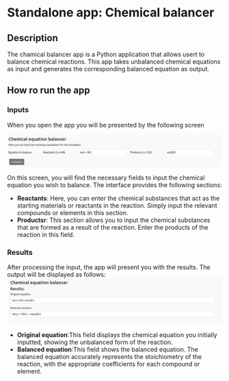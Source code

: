 # Standalone app: Chemical balancer

## Description

The chamical balancer app is a Python application that allows usert to balance chemical reactions.
This app takes unbalanced chemical equations as input and generates the corresponding balanced equation as output.

## How ro run the app

### Inputs

When you open the app you will be presented by the following screen

![cb_app|200x100](../_static/img/ucs/standalone_apps/balancer_input.png)

On this screen, you will find the necessary fields to input the chemical equation you wish to balance. The interface provides the following sections:

- **Reactants**: Here, you can enter the chemical substances that act as the starting materials or reactants in the reaction. Simply input the relevant compounds or elements in this section.
- **Productsr**: This section allows you to input the chemical substances that are formed as a result of the reaction. Enter the products of the reaction in this field.

### Results

After processing the input, the app will present you with the results. The output will be displayed as follows:
![cb_app|200x100](../_static/img/ucs/standalone_apps/balancer_output.png)

- **Original equation**:This field displays the chemical equation you initially inputted, showing the unbalanced form of the reaction.
- **Balanced equation**:This field shows the balanced equation. The balanced equation accurately represents the stoichiometry of the reaction, with the appropriate coefficients for each compound or element.
